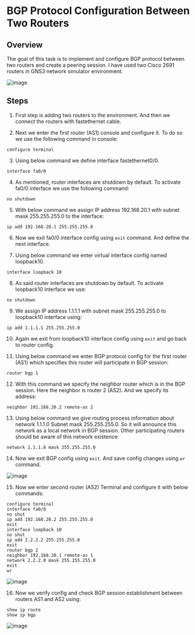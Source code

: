 # BGP Protocol Configuration Between Two Routers

## Overview

The goal of this task is to implement and configure BGP protocol between two routers and create a peering session. I have used two Cisco 2691 routers in GNS3 network simulator environment.

![image](https://github.com/yazdanbhd/BGP/assets/106450709/f1df5b87-a6cf-4dec-9c14-a2aabcc99bea)


## Steps

1. First step is adding two routers to the environment. And then we connect the routers with fastethernet cable. 

2. Next we enter the first router (AS1) console and configure it. To do so we use the following command in console:

```
configure terminal
```

3. Using below command we define interface fastethernet0/0.

```
interface fa0/0
```

4. As mentioned, router interfaces are shutdown by default. To activate fa0/0 interface we use the following command:

```
no shutdown 
```

5. With below command we assign IP address 192.168.20.1 with subnet mask 255.255.255.0 to the interface:

```
ip add 192.168.20.1 255.255.255.0
```

6. Now we exit fa0/0 interface config using `exit` command. And define the next interface.

7. Using below command we enter virtual interface config named loopback10.

```
interface loopback 10
```

8. As said router interfaces are shutdown by default. To activate loopback10 interface we use: 

```
no shutdown
```

9. We assign IP address 1.1.1.1 with subnet mask 255.255.255.0 to loopback10 interface using:

```
ip add 1.1.1.1 255.255.255.0
```

10. Again we exit from loopback10 interface config using `exit` and go back to router config.

11. Using below command we enter BGP protocol config for the first router (AS1) which specifies this router will participate in BGP session:

```
router bgp 1 
```

12. With this command we specify the neighbor router which is in the BGP session. Here the neighbor is router 2 (AS2). And we specify its address:

```
neighbor 192.168.20.2 remote-as 2
```

13. Using below command we give routing process information about network 1.1.1.0 Subnet mask 255.255.255.0. So it will announce this network as a local network in BGP session. Other participating routers should be aware of this network existence:

```
network 1.1.1.0 mask 255.255.255.0
```

14. Now we exit BGP config using `exit`. And save config changes using `wr` command.

![image](https://github.com/yazdanbhd/BGP/assets/106450709/8312317b-7bd9-4992-8498-2b7535b6ec5d)


15. Now we enter second router (AS2) Terminal and configure it with below commands:

```
configure terminal
interface fa0/0
no shut 
ip add 192.168.20.2 255.255.255.0
exit
interface loopback 10 
no shut
ip add 2.2.2.2 255.255.255.0
exit
router bgp 2
neighbor 192.168.20.1 remote-as 1  
network 2.2.2.0 mask 255.255.255.0
exit
wr
```

![image](https://github.com/yazdanbhd/BGP/assets/106450709/c5e1cec1-7cce-45b0-9905-ebbb546b8cda)


16. Now we verify config and check BGP session establishment between routers AS1 and AS2 using:

```
show ip route
show ip bgp
```

![image](https://github.com/yazdanbhd/BGP/assets/106450709/464d1a31-19ca-4151-bf7c-5562f1dce947)
